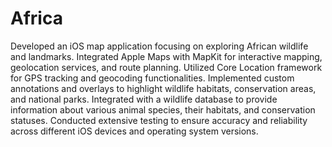 # Africa

Developed an iOS map application focusing on exploring African wildlife and landmarks. 
 Integrated Apple Maps with MapKit for interactive mapping, geolocation services, and route planning. 
 Utilized Core Location framework for GPS tracking and geocoding functionalities.
 Implemented custom annotations and overlays to highlight wildlife habitats, conservation areas, and national parks. 
 Integrated with a wildlife database to provide information about various animal species, their habitats, and conservation statuses.
 Conducted extensive testing to ensure accuracy and reliability across different iOS devices and operating system versions.
